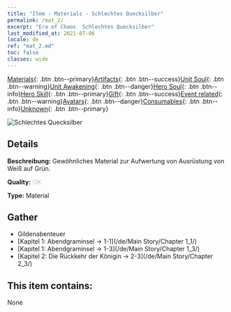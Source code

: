 ```yaml
---
title: "Item - Materials - Schlechtes Quecksilber"
permalink: /mat_2/
excerpt: "Era of Chaos  Schlechtes Quecksilber"
last_modified_at: 2021-07-06
locale: de
ref: "mat_2.md"
toc: false
classes: wide
---
```

 [Materials](/ItemsDE/){: .btn .btn--primary}[Artifacts](/ItemsDE/Artifacts/){: .btn .btn--success}[Unit Soul](/ItemsDE/UnitSoul/){: .btn .btn--warning}[Unit Awakening](/ItemsDE/UnitAwakening/){: .btn .btn--danger}[Hero Soul](/ItemsDE/HeroSoul/){: .btn .btn--info}[Hero Skill](/ItemsDE/HeroSkill/){: .btn .btn--primary}[Gift](/ItemsDE/Gift/){: .btn .btn--success}[Event related](/ItemsDE/Events/){: .btn .btn--warning}[Avatars](/ItemsDE/Avatars/){: .btn .btn--danger}[Consumables](/ItemsDE/Consumables/){: .btn .btn--info}[Unknown](/ItemsDE/Unknown/){: .btn .btn--primary}

 ![Schlechtes Quecksilber](/images/t/i_cailiao_shuiyin1.png)

## Details
 **Beschreibung:** Gewöhnliches Material zur Aufwertung von Ausrüstung von Weiß auf Grün.

 **Quality:** <span style="color: #C0C0C0">OK</span>

 **Type:** Material

## Gather

*    Gildenabenteuer 
*    [Kapitel 1: Abendgraminsel -> 1-1](/de/Main Story/Chapter 1_1/) 
*    [Kapitel 1: Abendgraminsel -> 1-3](/de/Main Story/Chapter 1_3/) 
*    [Kapitel 2: Die Rückkehr der Königin -> 2-3](/de/Main Story/Chapter 2_3/) 

## This item contains:

  None

